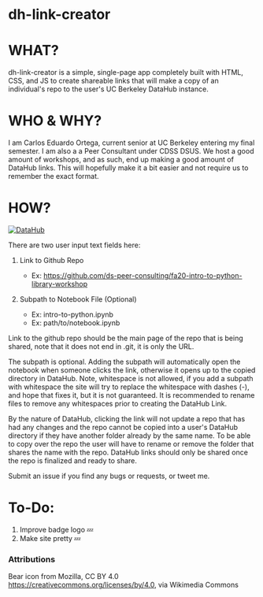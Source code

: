# dh-link-creator

# WHAT?
dh-link-creator is a simple, single-page app completely built with HTML, CSS, and JS to create shareable links that will make a copy of an individual's repo to the user's UC Berkeley DataHub instance.


# WHO & WHY?
I am Carlos Eduardo Ortega, current senior at UC Berkeley entering my final semester. I am also a a Peer Consultant under CDSS DSUS. We host a good amount of workshops, and as such, end up making a good amount of DataHub links. This will hopefully make it a bit easier and not require us to remember the exact format.


# HOW?
[![DataHub](https://i.ibb.co/s5V7XbX/badge-logo.png)](https://data.berkeley.edu/consulting/)

There are two user input text fields here:
1. Link to Github Repo
	- Ex: https://github.com/ds-peer-consulting/fa20-intro-to-python-library-workshop 

2. Subpath to Notebook File (Optional)
	- Ex: intro-to-python.ipynb
	- Ex: path/to/notebook.ipynb


Link to the github repo should be the main page of the repo that is being shared, note that it does not end in .git, it is only the URL. 

The subpath is optional. Adding the subpath will automatically open the notebook when someone clicks the link, otherwise it opens up to the copied directory in DataHub. Note, whitespace is not allowed, if you add a subpath with whitespace the site will try to replace the whitespace with dashes (-), and hope that fixes it, but it is not guaranteed. It is recommended to rename files to remove any whitespaces prior to creating the DataHub Link.

By the nature of DataHub, clicking the link will not update a repo that has had any changes and the repo cannot be copied into a user's DataHub directory if they have another folder already by the same name. To be able to copy over the repo the user will have to rename or remove the folder that shares the name with the repo. DataHub links should only be shared once the repo is finalized and ready to share. 


Submit an issue if you find any bugs or requests, or tweet me.


# To-Do:
1. Improve badge logo 💤
2. Make site pretty 💤

### Attributions
Bear icon from Mozilla, CC BY 4.0 <https://creativecommons.org/licenses/by/4.0>, via Wikimedia Commons